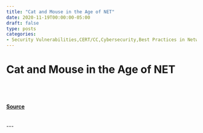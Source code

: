 ```yaml
---
title: "Cat and Mouse in the Age of NET"
date: 2020-11-19T00:00:00-05:00
draft: false
type: posts
categories: 
- Security Vulnerabilities,CERT/CC,Cybersecurity,Best Practices in Network Security
---
```

# Cat and Mouse in the Age of NET

<br/>

<br/>


#### [Source](https://insights.sei.cmu.edu/blog/cat-and-mouse-age-net/)

<br/>
---

